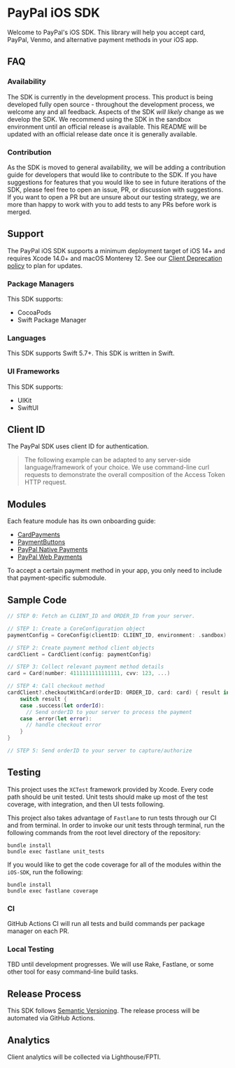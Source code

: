 # PayPal iOS SDK

Welcome to PayPal's iOS SDK. This library will help you accept card, PayPal, Venmo, and alternative payment methods in your iOS app.

## FAQ
### Availability
The SDK is currently in the development process. This product is being developed fully open source - throughout the development process, we welcome any and all feedback. Aspects of the SDK _will likely_ change as we develop the SDK. We recommend using the SDK in the sandbox environment until an official release is available. This README will be updated with an official release date once it is generally available.

### Contribution
As the SDK is moved to general availability, we will be adding a contribution guide for developers that would like to contribute to the SDK. If you have suggestions for features that you would like to see in future iterations of the SDK, please feel free to open an issue, PR, or discussion with suggestions. If you want to open a PR but are unsure about our testing strategy, we are more than happy to work with you to add tests to any PRs before work is merged.

## Support

The PayPal iOS SDK supports a minimum deployment target of iOS 14+ and requires Xcode 14.0+ and macOS Monterey 12. See our [Client Deprecation policy](https://developer.paypal.com/braintree/docs/guides/client-sdk/deprecation-policy/ios/v5) to plan for updates.

### Package Managers
This SDK supports:

* CocoaPods
* Swift Package Manager

### Languages

This SDK supports Swift 5.7+. This SDK is written in Swift.

### UI Frameworks
This SDK supports:

* UIKit
* SwiftUI

## Client ID

The PayPal SDK uses client ID for authentication.

> The following example can be adapted to any server-side language/framework of your choice. We use command-line curl requests to demonstrate the overall composition of the Access Token HTTP request.


## Modules

Each feature module has its own onboarding guide:

- [CardPayments](docs/CardPayments)
- [PaymentButtons](docs/PaymentButtons)
- [PayPal Native Payments](docs/PayPalNativePayments)
- [PayPal Web Payments](docs/PayPalWebPayments)

To accept a certain payment method in your app, you only need to include that payment-specific submodule.

## Sample Code

```swift
// STEP 0: Fetch an CLIENT_ID and ORDER_ID from your server.

// STEP 1: Create a CoreConfiguration object
paymentConfig = CoreConfig(clientID: CLIENT_ID, environment: .sandbox)

// STEP 2: Create payment method client objects
cardClient = CardClient(config: paymentConfig)

// STEP 3: Collect relevant payment method details
card = Card(number: 4111111111111111, cvv: 123, ...)

// STEP 4: Call checkout method
cardClient?.checkoutWithCard(orderID: ORDER_ID, card: card) { result in
    switch result {
    case .success(let orderId):
      // Send orderID to your server to process the payment
    case .error(let error):
      // handle checkout error
    }
}

// STEP 5: Send orderID to your server to capture/authorize

```


## Testing

This project uses the `XCTest` framework provided by Xcode. Every code path should be unit tested. Unit tests should make up most of the test coverage, with integration, and then UI tests following.

This project also takes advantage of `Fastlane` to run tests through our CI and from terminal.
In order to invoke our unit tests through terminal, run the following commands from the root level directory of the repository:
```
bundle install
bundle exec fastlane unit_tests
```

If you would like to get the code coverage for all of the modules within the `iOS-SDK`, run the following:
```
bundle install
bundle exec fastlane coverage
```

### CI

GitHub Actions CI will run all tests and build commands per package manager on each PR.

### Local Testing

TBD until development progresses. We will use Rake, Fastlane, or some other tool for easy command-line build tasks.

## Release Process

This SDK follows [Semantic Versioning](https://semver.org/). The release process will be automated via GitHub Actions.

## Analytics

Client analytics will be collected via Lighthouse/FPTI.

